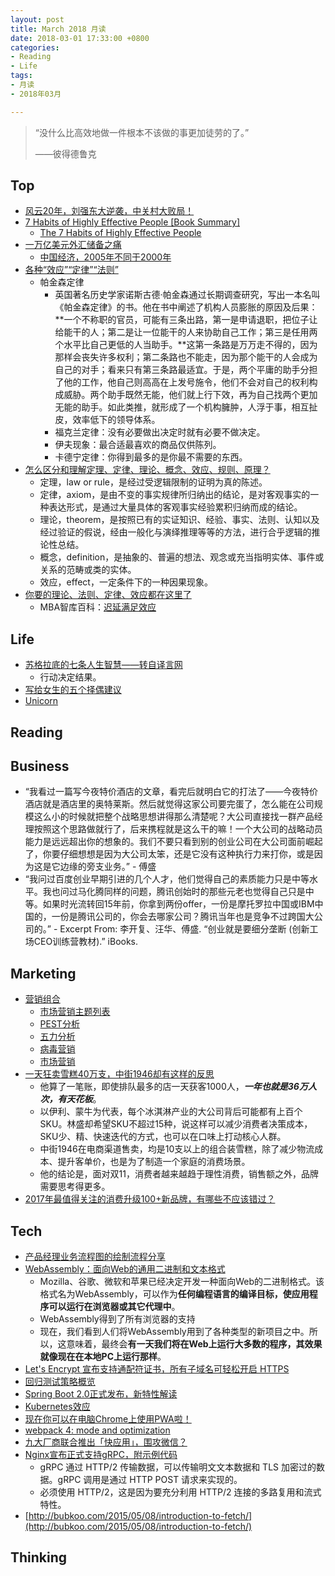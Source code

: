 ```yaml
---
layout: post
title: March 2018 月读
date: 2018-03-01 17:33:00 +0800
categories:
- Reading
- Life
tags:
- 月读
- 2018年03月

---
```


<blockquote class="blockquote-center">
<p>“没什么比高效地做一件根本不该做的事更加徒劳的了。”</p>
<p>——彼得德鲁克</p>
</blockquote>

## Top

- [风云20年，刘强东大逆袭，中关村大败局！](http://cj.sina.com.cn/article/detail/5617133798/410079)
- [7 Habits of Highly Effective People [Book Summary]](https://blog.hubspot.com/sales/habits-of-highly-effective-people-summary)
	- [The 7 Habits of Highly Effective People](https://en.wikipedia.org/wiki/The_7_Habits_of_Highly_Effective_People)
- [一万亿美元外汇储备之痛](http://www.ruanyifeng.com/blog/2006/09/a_difficult_dilemma_of_a_trillion_china_foreign_exchange_reserve.html)
	- [中国经济，2005年不同于2000年](http://www.ruanyifeng.com/blog/2005/08/20052000.html)
- [各种“效应”“定律”“法则”](https://www.douban.com/note/317998269/)
	- 帕金森定律
		- 英国著名历史学家诺斯古德·帕金森通过长期调查研究，写出一本名叫《帕金森定律》的书。他在书中阐述了机构人员膨胀的原因及后果：**一个不称职的官员，可能有三条出路，第一是申请退职，把位子让给能干的人；第二是让一位能干的人来协助自己工作；第三是任用两个水平比自己更低的人当助手。**这第一条路是万万走不得的，因为那样会丧失许多权利；第二条路也不能走，因为那个能干的人会成为自己的对手；看来只有第三条路最适宜。于是，两个平庸的助手分担了他的工作，他自己则高高在上发号施令，他们不会对自己的权利构成威胁。两个助手既然无能，他们就上行下效，再为自己找两个更加无能的助手。如此类推，就形成了一个机构臃肿，人浮于事，相互扯皮，效率低下的领导体系。
		- 福克兰定律：没有必要做出决定时就有必要不做决定。
		- 伊夫现象：最合适最喜欢的商品仅供陈列。
		- 卡德宁定律：你得到最多的是你最不需要的东西。
- [怎么区分和理解定理、定律、理论、概念、效应、规则、原理？](https://www.zhihu.com/question/20222198)
	- 定理，law or rule，是经过受逻辑限制的证明为真的陈述。
	- 定律，axiom，是由不变的事实规律所归纳出的结论，是对客观事实的一种表达形式，是通过大量具体的客观事实经验累积归纳而成的结论。
	- 理论，theorem，是按照已有的实证知识、经验、事实、法则、认知以及经过验证的假说，经由一般化与演绎推理等等的方法，进行合乎逻辑的推论性总结。
	- 概念，definition，是抽象的、普遍的想法、观念或充当指明实体、事件或关系的范畴或类的实体。
	- 效应，effect，一定条件下的一种因果现象。
- [你要的理论、法则、定律、效应都在这里了](https://www.jianshu.com/p/7f8461f6f6a0)
	- MBA智库百科：[迟延满足效应](http://wiki.mbalib.com/wiki/%E8%BF%9F%E5%BB%B6%E6%BB%A1%E8%B6%B3%E6%95%88%E5%BA%94)



## Life

- [苏格拉底的七条人生智慧——转自译言网](https://www.douban.com/note/77658670/)
	- 行动决定结果。
- [写给女生的五个择偶建议](https://mp.weixin.qq.com/s?__biz=MzAxNzI4MTMwMw==&mid=210316002&idx=1&sn=3f557aa353d353753cdf9489d22f6841&scene=20#rd)
- [Unicorn](https://en.wikipedia.org/wiki/Unicorn)

## Reading


## Business

- “我看过一篇写今夜特价酒店的文章，看完后就明白它的打法了——今夜特价酒店就是酒店里的奥特莱斯。然后就觉得这家公司要完蛋了，怎么能在公司规模这么小的时候就把整个战略思想讲得那么清楚呢？大公司直接找一群产品经理按照这个思路做就行了，后来携程就是这么干的嘛！一个大公司的战略动员能力是远远超出你的想象的。我们不要只看到别的创业公司在大公司面前崛起了，你要仔细想想是因为大公司太笨，还是它没有这种执行力来打你，或是因为这是它边缘的旁支业务。” - 傅盛
- “我问过百度创业早期引进的几个人才，他们觉得自己的素质能力只是中等水平。我也问过马化腾同样的问题，腾讯创始时的那些元老也觉得自己只是中等。如果时光流转回15年前，你拿到两份offer，一份是摩托罗拉中国或IBM中国的，一份是腾讯公司的，你会去哪家公司？腾讯当年也是竞争不过跨国大公司的。” - Excerpt From: 李开复、汪华、傅盛. “创业就是要细分垄断 (创新工场CEO训练营教材).” iBooks. 

## Marketing


- [营销组合](https://zh.wikipedia.org/wiki/%E8%90%A5%E9%94%80%E7%BB%84%E5%90%88)
	- [市场营销主题列表](https://zh.wikipedia.org/wiki/%E5%B8%82%E5%9C%BA%E8%90%A5%E9%94%80%E4%B8%BB%E9%A2%98%E5%88%97%E8%A1%A8)
	- [PEST分析](https://zh.wikipedia.org/wiki/PEST%E5%88%86%E6%9E%90)
	- [五力分析](https://zh.wikipedia.org/wiki/%E4%BA%94%E5%8A%9B%E5%88%86%E6%9E%90)
	- [病毒营销](https://zh.wikipedia.org/wiki/%E7%97%85%E6%AF%92%E8%90%A5%E9%94%80)
	- [市场营销](https://zh.wikipedia.org/wiki/%E5%B8%82%E5%9C%BA%E8%90%A5%E9%94%80)
- [一天狂卖雪糕40万支，中街1946却有这样的反思](https://36kr.com/p/5104346.html)
	- 他算了一笔账，即使排队最多的店一天获客1000人，***一年也就是36万人次，有天花板***。
	- 以伊利、蒙牛为代表，每个冰淇淋产业的大公司背后可能都有上百个SKU。林盛却希望SKU不超过15种，说这样可以减少消费者决策成本，SKU少、精、快速迭代的方式，也可以在口味上打动核心人群。
	- 中街1946在电商渠道售卖，均是10支以上的组合装雪糕，除了减少物流成本、提升客单价，也是为了制造一个家庭的消费场景。
	- 他的结论是，面对双11，消费者越来越趋于理性消费，销售额之外，品牌需要思考得更多。
- [2017年最值得关注的消费升级100+新品牌，有哪些不应该错过？](https://www.zhihu.com/question/264360182)

## Tech

- [产品经理业务流程图的绘制流程分享](http://www.woshipm.com/pmd/3864.html)
- [WebAssembly：面向Web的通用二进制和文本格式](http://www.infoq.com/cn/news/2015/06/webassembly-wasm)
	- Mozilla、谷歌、微软和苹果已经决定开发一种面向Web的二进制格式。该格式名为WebAssembly，可以作为**任何编程语言的编译目标，使应用程序可以运行在浏览器或其它代理中**。
	- WebAssembly得到了所有浏览器的支持
	- 现在，我们看到人们将WebAssembly用到了各种类型的新项目之中。所以，这意味着，最终会**有一天我们将在Web上运行大多数的程序，其效果就像现在在本地PC上运行那样**。
- [Let's Encrypt 宣布支持通配符证书，所有子域名可轻松开启 HTTPS](https://mp.weixin.qq.com/s?__biz=MzIwMzg1ODcwMw==&mid=2247487566&idx=1&sn=3eea2bc71b123967fca82934ee1353e7)
- [回归测试策略概览](http://www.infoq.com/cn/articles/regression-testing-strategies)
- [Spring Boot 2.0正式发布，新特性解读](http://www.infoq.com/cn/articles/spring-boot-2.0-new-feature)
- [Kubernetes效应](http://www.infoq.com/cn/articles/kubernetes-effect)
- [现在你可以在电脑Chrome上使用PWA啦！](https://mp.weixin.qq.com/s?__biz=MzIwNjQwMzUwMQ==&mid=2247485814&idx=1&sn=88821f1f5cf41949b4bcf868faf5a07e)
- [webpack 4: mode and optimization](https://medium.com/webpack/webpack-4-mode-and-optimization-5423a6bc597a)
- [九大厂商联合推出「快应用」，围攻微信？](https://zhuanlan.zhihu.com/p/34796337)
- [Nginx宣布正式支持gRPC，附示例代码](https://mp.weixin.qq.com/s?__biz=MzIwMzg1ODcwMw==&mid=2247487585&idx=1&sn=1ebd5b0ce2bd7aca373ad7483641bdb2)
	- gRPC 通过 HTTP/2 传输数据，可以传输明文文本数据和 TLS 加密过的数据。gRPC 调用是通过 HTTP POST 请求来实现的。
	- 必须使用 HTTP/2，这是因为要充分利用 HTTP/2 连接的多路复用和流式特性。
- [http://bubkoo.com/2015/05/08/introduction-to-fetch/](http://bubkoo.com/2015/05/08/introduction-to-fetch/)


## Thinking

